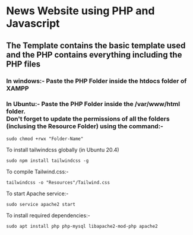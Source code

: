 # News Website using PHP and Javascript

## The Template contains the basic template used and the PHP contains everything including the PHP files 

### In windows:- Paste the PHP Folder inside the htdocs folder of XAMPP <br>
### In Ubuntu:- Paste the PHP Folder inside the /var/www/html folder. <br> Don't forget to update the permissions of all the folders (inclusing the Resource Folder) using the command:-
    sudo chmod +rwx "Folder-Name" 

To install tailwindcss globally (in Ubuntu 20.4)

    sudo npm install tailwindcss -g
To compile Tailwind.css:-

    tailwindcss -o "Resources"/Tailwind.css
To start Apache service:-

    sudo service apache2 start
To install required dependencies:-

    sudo apt install php php-mysql libapache2-mod-php apache2
